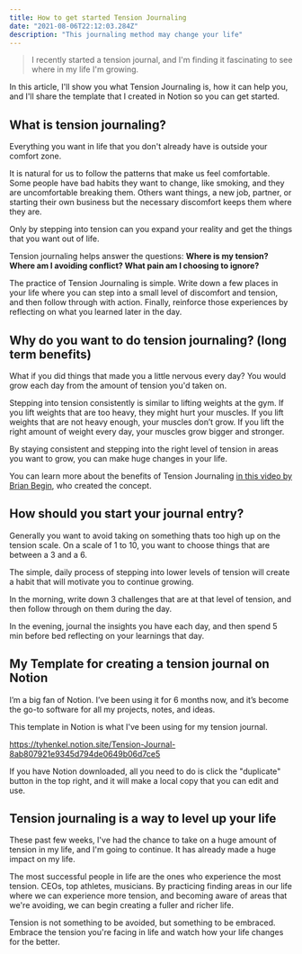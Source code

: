 ```yaml
---
title: How to get started Tension Journaling
date: "2021-08-06T22:12:03.284Z"
description: "This journaling method may change your life"
---
```


> I recently started a tension journal, and I'm finding it fascinating to see where in my life I'm growing.

In this article, I'll show you what Tension Journaling is, how it can help you, and I'll share the template that I created in Notion so you can get started.

## What is tension journaling?

Everything you want in life that you don't already have is outside your comfort zone.

It is natural for us to follow the patterns that make us feel comfortable. Some people have bad habits they want to change, like smoking, and they are uncomfortable breaking them. Others want things, a new job, partner, or starting their own business but the necessary discomfort keeps them where they are.

Only by stepping into tension can you expand your reality and get the things that you want out of life.     

Tension journaling helps answer the questions: **Where is my tension? Where am I avoiding conflict? What pain am I choosing to ignore?**

The practice of Tension Journaling is simple. Write down a few places in your life where you can step into a small level of discomfort and tension, and then follow through with action. Finally, reinforce those experiences by reflecting on what you learned later in the day.

## Why do you want to do tension journaling? (long term benefits)

What if you did things that made you a little nervous every day? You would grow each day from the amount of tension you'd taken on. 

Stepping into tension consistently is similar to lifting weights at the gym. If you lift weights that are too heavy, they might hurt your muscles. If you lift weights that are not heavy enough, your muscles don’t grow. If you lift the right amount of weight every day, your muscles grow bigger and stronger.

By staying consistent and stepping into the right level of tension in areas you want to grow, you can make huge changes in your life. 

You can learn more about the benefits of Tension Journaling [in this video by Brian Begin](https://www.youtube.com/watch?v=Fb1SNA7HJa0), who created the concept. 


## How should you start your journal entry?

Generally you want to avoid taking on something thats too high up on the tension scale. On a scale of 1 to 10, you want to choose things that are between a 3 and a 6.

The simple, daily process of stepping into lower levels of tension will create a habit that will motivate you to continue growing.

In the morning, write down 3 challenges that are at that level of tension, and then follow through on them during the day.

In the evening, journal the insights you have each day, and then spend 5 min before bed reflecting on your learnings that day.

## My Template for creating a tension journal on Notion

I’m a big fan of Notion. I’ve been using it for 6 months now, and it’s become the go-to software for all my projects, notes, and ideas.

This template in Notion is what I've been using for my tension journal.

https://tyhenkel.notion.site/Tension-Journal-8ab807921e9345d794de0649b06d7ce5

If you have Notion downloaded, all you need to do is click the "duplicate" button in the top right, and it will make a local copy that you can edit and use.

## Tension journaling is a way to level up your life

These past few weeks, I've had the chance to take on a huge amount of tension in my life, and I'm going to continue. It has already made a huge impact on my life.

The most successful people in life are the ones who experience the most tension. CEOs, top athletes, musicians. By practicing finding areas in our life where we can experience more tension, and becoming aware of areas that we're avoiding, we can begin creating a fuller and richer life.

Tension is not something to be avoided, but something to be embraced. Embrace the tension you're facing in life and watch how your life changes for the better.